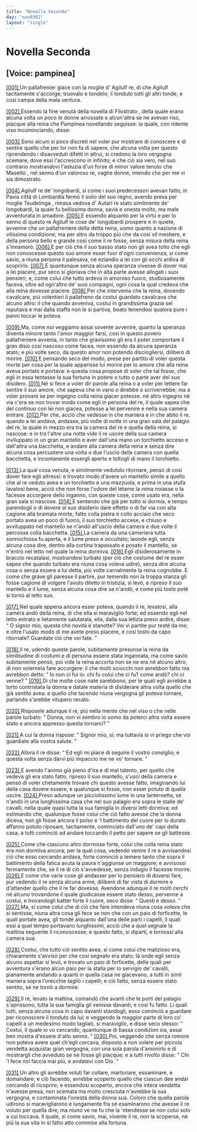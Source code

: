 ```yaml
---
title: "Novella Seconda"
day: "nov0302"
layout: "single"
---
```

<div id="nov0302" type="novella" who="pampinea">
 <h1>
  Novella Seconda
 </h1>
 <p>
  <h2>
   [Voice: pampinea]
  </h2>
 </p>
 <argument>
  <p>
   <a href="{{ site.baseurl }}enDecameron/nov0302#p03020001">
    [001]
   </a>
   Un pallafrenier giace con la moglie d'
   <name persref="agilulfo" type="person">
    Agilulf
   </name>
   re, di che
   <name persref="agilulfo" type="person">
    Agilulf
   </name>
   tacitamente s'accorge; truovalo e tondelo; il tonduto tutti gli altri tonde, e cos&iacute; campa della mala ventura.
  </p>
 </argument>
 <div3 type="commentary" who="author">
  <p>
   <a href="{{ site.baseurl }}enDecameron/nov0302#p03020002">
    [002]
   </a>
   Essendo la fine venuta della novella di
   <name persref="filostrato" type="person">
    Filostrato
   </name>
   , della quale erano alcuna volta un poco le donne arrossate e alcun'altra se ne avevan riso, piacque alla
   <name persref="neifile" type="person">
    reina
   </name>
   che
   <name persref="pampinea" type="person">
    Pampinea
   </name>
   novellando seguisse: la quale, con ridente viso incominciando, disse:
  </p>
 </div3>
 <div3 type="commentary" who="pampinea">
  <p>
   <a href="{{ site.baseurl }}enDecameron/nov0302#p03020003">
    [003]
   </a>
   Sono alcuni s&iacute; poco discreti nel voler pur mostrare di conoscere e di sentire quello che per lor non fa di sapere, che alcuna volta per questo riprendendo i disavveduti difetti in altrui, si credono la loro vergogna scemare, dove essi l'accrescono in infinito; e che ci&ograve; sia vero, nel suo contrario mostrandovi l'astuzia d'un forse di minor valore tenuto che
   <name persref="masettolamporecchio" type="person">
    Masetto
   </name>
   , nel senno d'un valoroso re, vaghe donne, intendo che per me vi sia dimostrato.
  </p>
 </div3>
 <p>
  <a href="{{ site.baseurl }}enDecameron/nov0302#p03020004">
   [004]
  </a>
  <name persref="agilulfo" type="person">
   Agilulf
  </name>
  re de' longobardi, s&iacute; come i suoi predecessori avevan fatto, in
  <name placeref="pavia" type="place">
   Pavia
  </name>
  citt&agrave; di
  <name placeref="lombardia" type="place">
   Lombardia
  </name>
  ferm&ograve; il solio del suo regno, avendo presa per moglie
  <name persref="teodolinda" type="person">
   Teudelinga
  </name>
  , rimasa vedova d'
  <name persref="autari" type="person">
   Autari
  </name>
  re stato similmente de' longobardi, la quale fu bellissima donna, savia e onesta molto, ma male avventurata in amadore.
  <a href="{{ site.baseurl }}enDecameron/nov0302#p03020005">
   [005]
  </a>
  E essendo alquanto per la virt&uacute; e per lo senno di questo re
  <name persref="agilulfo" type="person">
   Agilulf
  </name>
  le cose de' longobardi prospere e in quiete, avvenne che un pallafreniere della detta reina, uomo quanto a nazione di vilissima condizione, ma per altro da troppo pi&uacute; che da cos&iacute; vil mestiere, e della persona bello e grande cos&iacute; come il re fosse, senza misura della reina s'innamor&ograve;.
  <a href="{{ site.baseurl }}enDecameron/nov0302#p03020006">
   [006]
  </a>
  E per ci&ograve; che il suo basso stato non gli avea tolto che egli non conoscesse questo suo amore esser fuor d'ogni convenienza, s&iacute; come savio, a niuna persona il palesava, n&eacute; eziandio a lei con gli occhi ardiva di scoprirlo.
  <a href="{{ site.baseurl }}enDecameron/nov0302#p03020007">
   [007]
  </a>
  E quantunque senza alcuna speranza vivesse di dover mai a lei piacere, pur seco si gloriava che in alta parte avesse allogati i suoi pensieri; e, come colui che tutto ardeva in amoroso fuoco, studiosamente faceva, oltre ad ogn'altro de' suoi compagni, ogni cosa la qual credeva che alla reina dovesse piacere.
  <a href="{{ site.baseurl }}enDecameron/nov0302#p03020008">
   [008]
  </a>
  Per che intervenia che la reina, dovendo cavalcare, pi&uacute; volentieri il pallafreno da costui guardato cavalcava che alcuno altro: il che quando avveniva, costui in grandissima grazia sel reputava e mai dalla staffa non le si partiva, beato tenendosi qualora pure i panni toccar le poteva.
 </p>
 <p>
  <a href="{{ site.baseurl }}enDecameron/nov0302#p03020009">
   [009]
  </a>
  Ma, come noi veggiamo assai sovente avvenire, quanto la speranza diventa minore tanto l'amor maggior farsi, cos&iacute; in questo povero pallafreniere avvenia, in tanto che gravissimo gli era il poter comportare il gran disio cos&iacute; nascoso come facea, non essendo da alcuna speranza atato; e pi&uacute; volte seco, da questo amor non potendo disciogliersi, diliber&ograve; di morire.
  <a href="{{ site.baseurl }}enDecameron/nov0302#p03020010">
   [010]
  </a>
  E pensando seco del modo, prese per partito di voler questa morte per cosa per la quale apparisse lui morire per lo amore che alla reina aveva portato e portava: e questa cosa propose di voler che tal fosse, che egli in essa tentasse la sua fortuna in potere o tutto o parte aver del suo disidero.
  <a href="{{ site.baseurl }}enDecameron/nov0302#p03020011">
   [011]
  </a>
  N&eacute; si fece a voler dir parole alla reina o a voler per lettere far sentire il suo amore, ch&eacute; sapeva che in vano o direbbe o scriverrebbe; ma a voler provare se per ingegno colla reina giacer potesse. n&eacute; altro ingegno n&eacute; via c'era se non trovar modo come egli in persona del re, il quale sapea che del continuo con lei non giacea, potesse a lei pervenire e nella sua camera entrare.
  <a href="{{ site.baseurl }}enDecameron/nov0302#p03020012">
   [012]
  </a>
  Per che, acci&ograve; che vedesse in che maniera e in che abito il re, quando a lei andava, andasse, pi&uacute; volte di notte in una gran sala del palagio del re, la quale in mezzo era tra la camera del re e quella della reina, si nascose: e in tra l'altre una notte vide il re uscire della sua camera inviluppato in un gran mantello e aver dall'una mano un torchietto acceso e dall'altra una bacchetta, e andare alla camera della reina e senza dire alcuna cosa percuotere una volta o due l'uscio della camera con quella bacchetta, e incontanente essergli aperto e toltogli di mano il torchietto.
 </p>
 <p>
  <a href="{{ site.baseurl }}enDecameron/nov0302#p03020013">
   [013]
  </a>
  La qual cosa venuta, e similmente vedutolo ritornare, pens&ograve; di cos&iacute; dover fare egli altress&iacute;: e trovato modo d'avere un mantello simile a quello che al re veduto avea e un torchietto e una mazzuola, e prima in una stufa lavatosi bene, acci&ograve; che non forse l'odore del letame la reina noiasse o la facesse accorgere dello inganno, con queste cose, come usato era, nella gran sala si nascose.
  <a href="{{ site.baseurl }}enDecameron/nov0302#p03020014">
   [014]
  </a>
  E sentendo che gi&agrave; per tutto si dormia, e tempo parendogli o di dovere al suo disiderio dare effetto o di far via con alta cagione alla bramata morte, fatto colla pietra e collo acciaio che seco portato avea un poco di fuoco, il suo torchietto accese, e chiuso e avviluppato nel mantello se n'and&ograve; all'uscio della camera e due volte il percosse colla bacchetta.
  <a href="{{ site.baseurl }}enDecameron/nov0302#p03020015">
   [015]
  </a>
  La camera da una cameriera tutta sonnochiosa fu aperta, e il lume preso e occultato; laonde egli, senza alcuna cosa dire, dentro alla cortina trapassato e posato il mantello, se n'entr&ograve; nel letto nel quale la reina dormiva.
  <a href="{{ site.baseurl }}enDecameron/nov0302#p03020016">
   [016]
  </a>
  Egli disiderosamente in braccio recatalasi, mostrandosi turbato (per ci&ograve; che costume del re esser sapea che quando turbato era niuna cosa voleva udire), senza dire alcuna cosa o senza essere a lui detta, pi&uacute; volte carnalmente la reina cognobbe. E come che grave gli paresse il partire, pur temendo non la troppa stanza gli fosse cagione di volgere l'avuto diletto in tristizia, si lev&ograve;, e ripreso il suo mantello e il lume, senza alcuna cosa dire se n'and&ograve;, e come pi&uacute; tosto pot&eacute; si torn&ograve; al letto suo.
 </p>
 <p>
  <a href="{{ site.baseurl }}enDecameron/nov0302#p03020017">
   [017]
  </a>
  Nel quale appena ancora esser poteva, quando il re, levatosi, alla camera and&ograve; della reina, di che ella si maravigli&ograve; forte; ed essendo egli nel letto entrato e lietamente salutatala, ella, dalla sua letizia preso ardire, disse:
  <q direct="unspecified" who="teodolinda">
   O signor mio, questa che novit&agrave; &egrave; stanotte? Voi vi partite pur test&eacute; da me; e oltre l'usato modo di me avete preso piacere, e cos&iacute; tosto da capo ritornate? Guardate ci&ograve; che voi fate.
  </q>
 </p>
 <p>
  <a href="{{ site.baseurl }}enDecameron/nov0302#p03020018">
   [018]
  </a>
  Il re, udendo queste parole, subitamente presunse la reina da similitudine di costumi e di persona essere stata ingannata, ma come savio subitamente pens&ograve;, poi vide la reina accorta non se ne era n&eacute; alcuno altro, di non volernela fare accorgere: il che molti sciocchi non avrebbon fatto ma avrebbon detto:
  <q direct="unspecified">
   Io non ci fui io: chi fu colui che ci fu? come and&ograve;? chi ci venne?
  </q>
  <a href="{{ site.baseurl }}enDecameron/nov0302#p03020019">
   [019]
  </a>
  Di che molte cose nate sarebbono, per le quali egli avrebbe a torto contristata la donna e datale materia di disiderare altra volta quello che gi&agrave; sentito avea: e quello che tacendo niuna vergogna gli poteva tornare, parlando s'arebbe vitupero recato.
 </p>
 <p>
  <a href="{{ site.baseurl }}enDecameron/nov0302#p03020020">
   [020]
  </a>
  Risposele adunque il re, pi&uacute; nella mente che nel viso o che nelle parole turbato:
  <q direct="unspecified" who="agilulfo">
   Donna, non vi sembro io uomo da poterci altra volta essere stato e ancora appresso questa tornarci?
  </q>
 </p>
 <p>
  <a href="{{ site.baseurl }}enDecameron/nov0302#p03020021">
   [021]
  </a>
  A cui la donna rispose:
  <q direct="unspecified" who="teodolinda">
   Signor mio, s&iacute;; ma tuttavia io vi priego che voi guardiate alla vostra salute.
  </q>
 </p>
 <p>
  <a href="{{ site.baseurl }}enDecameron/nov0302#p03020022">
   [022]
  </a>
  Allora il re disse:
  <q direct="unspecified" who="agilulfo">
   Ed egli mi piace di seguire il vostro consiglio; e questa volta senza darvi pi&uacute; impaccio me ne vo' tornare.
  </q>
 </p>
 <p>
  <a href="{{ site.baseurl }}enDecameron/nov0302#p03020023">
   [023]
  </a>
  E avendo l'animo gi&agrave; pieno d'ira e di mal talento, per quello che vedeva gli era stato fatto, ripreso il suo mantello, s'usc&iacute; della camera e pens&ograve; di voler chetamente trovare chi questo avesse fatto, imaginando lui della casa dovere essere, e qualunque si fosse, non esser potuto di quella uscire.
  <a href="{{ site.baseurl }}enDecameron/nov0302#p03020024">
   [024]
  </a>
  Preso adunque un picciolissimo lume in una lanternetta, se n'and&ograve; in una lunghissima casa che nel suo palagio era sopra le stalle de' cavalli, nella quale quasi tutta la sua famiglia in diversi letti dormiva; ed estimando che, qualunque fosse colui che ci&ograve; fatto avesse che la donna diceva, non gli fosse ancora il polso e 'l battimento del cuore per lo durato affanno potuto riposare, tacitamente, cominciato dall'uno de' capi della casa, a tutti cominci&ograve; ad andare toccando il petto per sapere se gli battesse.
 </p>
 <p>
  <a href="{{ site.baseurl }}enDecameron/nov0302#p03020025">
   [025]
  </a>
  Come che ciascuno altro dormisse forte, colui che colla reina stato era non dormiva ancora; per la qual cosa, vedendo venire il re e avvisandosi ci&ograve; che esso cercando andava, forte cominci&ograve; a temere tanto che sopra il battimento della fatica avuta la paura n'aggiunse un maggiore; e avvisossi fermamente che, se il re di ci&ograve; s'avvedesse, senza indugio il facesse morire.
  <a href="{{ site.baseurl }}enDecameron/nov0302#p03020026">
   [026]
  </a>
  E come che varie cose gli andasser per lo pensiero di doversi fare, pur vedendo il re senza alcuna arme, diliber&ograve; di far vista di dormire e d'attender quello che il re far dovesse. Avendone adunque il re molti cerchi n&eacute; alcuno trovandone il quale giudicasse essere stato desso, pervenne a costui, e trovandogli batter forte il cuore, seco disse:
  <q direct="unspecified" who="agilulfo">
   Questi &egrave; desso.
  </q>
  <a href="{{ site.baseurl }}enDecameron/nov0302#p03020027">
   [027]
  </a>
  Ma, s&iacute; come colui che di ci&ograve; che fare intendeva niuna cosa voleva che si sentisse, niuna altra cosa gli fece se non che con un paio di forficette, le quali portate avea, gli tond&eacute; alquanto dall'una delle parti i capelli, li quali essi a quel tempo portavano lunghissimi, acci&ograve; che a quel segnale la mattina seguente il riconoscesse; e questo fatto, si dipart&iacute;, e tornossi alla camera sua.
 </p>
 <p>
  <a href="{{ site.baseurl }}enDecameron/nov0302#p03020028">
   [028]
  </a>
  Costui, che tutto ci&ograve; sentito avea, s&iacute; come colui che malizioso era, chiaramente s'avvis&ograve; per che cos&iacute; segnato era stato; l&agrave; onde egli senza alcuno aspettar si lev&ograve;, e trovato un paio di forficette, delle quali per avventura v'erano alcun paio per la stalla per lo servigio de' cavalli, pianamente andando a quanti in quella casa ne giacevano, a tutti in simil maniera sopra l'orecchie tagli&ograve; i capelli; e ci&ograve; fatto, senza essere stato sentito, se ne torn&ograve; a dormire.
 </p>
 <p>
  <a href="{{ site.baseurl }}enDecameron/nov0302#p03020029">
   [029]
  </a>
  Il re, levato la mattina, comand&ograve; che avanti che le porti del palagio s'aprissono, tutta la sua famiglia gli venisse davanti; e cos&iacute; fu fatto. Li quali tutti, senza alcuna cosa in capo davanti standogli, esso cominci&ograve; a guardare per riconoscere il tonduto da lui; e veggendo la maggior parte di loro co' capelli a un medesimo modo tagliati, si maravigli&ograve;, e disse seco stesso:
  <q direct="unspecified" type="internalmonologue" who="agilulfo">
   Costui, il quale io vo cercando, quantunque di bassa condizion sia, assai ben mostra d'essere d'alto senno.
  </q>
  <a href="{{ site.baseurl }}enDecameron/nov0302#p03020030">
   [030]
  </a>
  Poi, veggendo che senza romore non poteva avere quel ch'egli cercava, disposto a non volere per piccola vendetta acquistar gran vergogna, con una sola parola d'amonirlo e di mostrargli che avveduto se ne fosse gli piacque; e a tutti rivolto disse:
  <q direct="unspecified" who="agilulfo">
   Chi 'l fece nol faccia mai pi&uacute;, e andatevi con Dio.
  </q>
 </p>
 <p>
  <a href="{{ site.baseurl }}enDecameron/nov0302#p03020031">
   [031]
  </a>
  Un altro gli avrebbe voluti far collare, martoriare, essaminare, e domandare; e ci&ograve; facendo, avrebbe scoperto quello che ciascun dee andar cercando di ricoprire; e essendosi scoperto, ancora che intera vendetta n'avesse presa, non scemata ma molto cresciuta n'avrebbe la sua vergogna, e contaminata l'onest&agrave; della donna sua. Coloro che quella parola udirono si maravigliarono e lungamente fra s&eacute; esaminarono che avesse il re voluto per quella dire, ma niuno ve ne fu che la 'ntendesse se non colui solo a cui toccava. Il quale, s&iacute; come savio, mai, vivente il re, non la scoperse, n&eacute; pi&uacute; la sua vita in s&iacute; fatto atto commise alla fortuna.
 </p>
</div>
